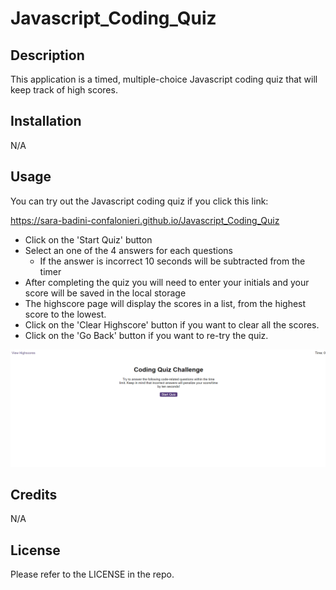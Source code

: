 # Javascript_Coding_Quiz

## Description

This application is a timed, multiple-choice Javascript coding quiz that will keep track of high scores.


## Installation

N/A


## Usage

You can try out the Javascript coding quiz if you click this link:

https://sara-badini-confalonieri.github.io/Javascript_Coding_Quiz

* Click on the 'Start Quiz' button
* Select an one of the 4 answers for each questions 
    * If the answer is incorrect 10 seconds will be subtracted from the timer
* After completing the quiz you will need to enter your initials and your score will be saved in the local storage
* The highscore page will display the scores in a list, from the highest score to the lowest.
* Click on the 'Clear Highscore' button if you want to clear all the scores.
* Click on the 'Go Back' button if you want to re-try the quiz.


![alt text](images/screenshot.png)


## Credits

N/A

## License

Please refer to the LICENSE in the repo.


